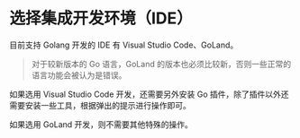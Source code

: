 # 选择集成开发环境（IDE）

目前支持 Golang 开发的 IDE 有 Visual Studio Code、GoLand。

> 对于较新版本的 Go 语言，GoLand 的版本也必须比较新，否则一些正常的语言功能会被认为是错误。

如果选用 Visual Studio Code 开发，还需要另外安装 Go 插件，除了插件以外还需要安装一些工具，根据弹出的提示进行操作即可。

如果选用 GoLand 开发，则不需要其他特殊的操作。